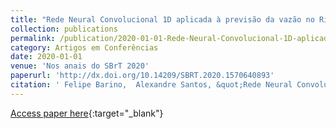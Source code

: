 ```yaml
---
title: "Rede Neural Convolucional 1D aplicada à previsão da vazão no Rio Madeira"
collection: publications
permalink: /publication/2020-01-01-Rede-Neural-Convolucional-1D-aplicada-previso-da-vazo-no-Rio-Madeira
category: Artigos em Conferências
date: 2020-01-01
venue: 'Nos anais do SBrT 2020'
paperurl: 'http://dx.doi.org/10.14209/SBRT.2020.1570640893'
citation: ' Felipe Barino,  Alexandre Santos, &quot;Rede Neural Convolucional 1D aplicada à previsão da vazão no Rio Madeira.&quot; Nos anais do SBrT 2020, 2020.'
---
```

[Access paper here](http://dx.doi.org/10.14209/SBRT.2020.1570640893){:target="_blank"}
